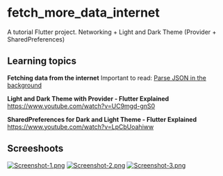 # fetch_more_data_internet

A tutorial Flutter project.
Networking + Light and Dark Theme (Provider + SharedPreferences) 

## Learning topics

__Fetching data from the internet__
Important to read: [Parse JSON in the background](https://flutter.dev/docs/cookbook/networking/background-parsing)

__Light and Dark Theme with Provider - Flutter Explained__
https://www.youtube.com/watch?v=UC9mgd-gnS0

__SharedPreferences for Dark and Light Theme - Flutter Explained__
https://www.youtube.com/watch?v=LpCbUoahiww

## Screeshoots
[![Screenshot-1.png](https://i.postimg.cc/cCFvz7L4/Screenshot-1.png)](https://postimg.cc/64G62vZD)
[![Screenshot-2.png](https://i.postimg.cc/15YgcKdv/Screenshot-2.png)](https://postimg.cc/LnL6mj2P)
[![Screenshot-3.png](https://i.postimg.cc/K8k19MSx/Screenshot-3.png)](https://postimg.cc/87Gkcsz0)


